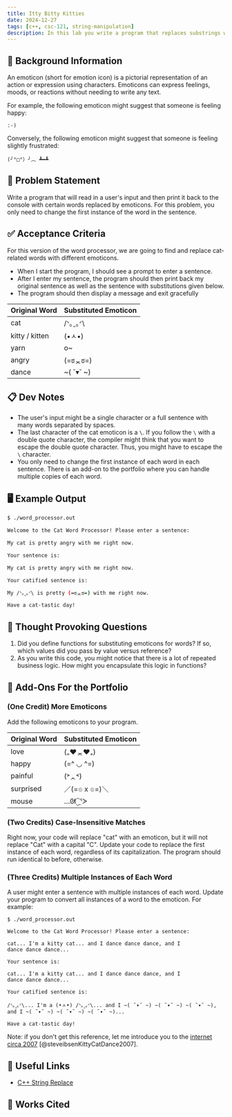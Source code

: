 ```yaml
---
title: Itty Bitty Kitties
date: 2024-12-27
tags: [c++, csc-121, string-manipulation]
description: In this lab you write a program that replaces substrings within a string.
---
```


## 🔖 Background Information

An emoticon (short for emotion icon) is a pictorial representation of an action or expression using characters. Emoticons can express feelings, moods, or reactions without needing to write any text.

For example, the following emoticon might suggest that someone is feeling happy:

```text
:-)
```

Conversely, the following emoticon might suggest that someone is feeling slightly frustrated:

```text
(╯°□°）╯︵ ┻━┻
```

## 🎯 Problem Statement

Write a program that will read in a user's input and then print it back to the console with certain words replaced by emoticons. For this problem, you only need to change the first instance of the word in the sentence.

## ✅ Acceptance Criteria

For this version of the word processor, we are going to find and replace cat-related words with different emoticons.

* When I start the program, I should see a prompt to enter a sentence.
* After I enter my sentence, the program should then print back my original sentence as well as the sentence with substitutions given below.
* The program should then display a message and exit gracefully

| Original Word  | Substituted Emoticon |
| -------------- | -------------------- |
| cat            | /ᐠ｡ꞈ｡ᐟ\              |
| kitty / kitten | (•ㅅ•)                |
| yarn           | o~                   |
| angry          | (=ಠᆽಠ=)          |
| dance          | ~( ˘▾˘ ~)          |

## 📋 Dev Notes

* The user's input might be a single character or a full sentence with many words separated by spaces.
* The last character of the cat emoticon is a `\`. If you follow the `\` with a double quote character, the compiler might think that you want to escape the double quote character. Thus, you might have to escape the `\` character.
* You only need to change the first instance of each word in each sentence. There is an add-on to the portfolio where you can handle multiple copies of each word.

## 🖥️ Example Output

```bash
$ ./word_processor.out

Welcome to the Cat Word Processor! Please enter a sentence:

My cat is pretty angry with me right now.

Your sentence is:

My cat is pretty angry with me right now.

Your catified sentence is:

My /ᐠ｡ꞈ｡ᐟ\ is pretty (=ಠᆽಠ=) with me right now.

Have a cat-tastic day!
```

## 📝 Thought Provoking Questions

1. Did you define functions for substituting emoticons for words? If so, which values did you pass by value versus reference?
2. As you write this code, you might notice that there is a lot of repeated business logic. How might you encapsulate this logic in functions?

## 💼 Add-Ons For the Portfolio

### (One Credit) More Emoticons

Add the following emoticons to your program.

| Original Word  | Substituted Emoticon |
| -------------- | -------------------- |
| love           | (₌♥ᆽ♥₌)              |
| happy          | (=^ ◡ ^=)            |
| painful        | (˃ᆺ˂)                |
| surprised      | ／(=๏ x ๏=)＼         |
| mouse          | …ᘛ⁐̤ᕐᐷ                |

### (Two Credits) Case-Insensitive Matches

Right now, your code will replace "cat" with an emoticon, but it will not replace "Cat" with a capital "C". Update your code to replace the first instance of each word, regardless of its capitalization. The program should run identical to before, otherwise.

### (Three Credits) Multiple Instances of Each Word

A user might enter a sentence with multiple instances of each word. Update your program to convert all instances of a word to the emoticon. For example:

```text
$ ./word_processor.out

Welcome to the Cat Word Processor! Please enter a sentence:

cat... I'm a kitty cat... and I dance dance dance, and I
dance dance dance...

Your sentence is:

cat... I'm a kitty cat... and I dance dance dance, and I
dance dance dance...

Your catified sentence is:

/ᐠ｡ꞈ｡ᐟ\... I'm a (•ㅅ•) /ᐠ｡ꞈ｡ᐟ\... and I ~( ˘▾˘ ~) ~( ˘▾˘ ~) ~( ˘▾˘ ~),
and I ~( ˘▾˘ ~) ~( ˘▾˘ ~) ~( ˘▾˘ ~)...

Have a cat-tastic day!
```

Note: if you don't get this reference, let me introduce you to the [internet circa 2007](https://www.youtube.com/watch?v=SaA_cs4WZHM) [@steveibsenKittyCatDance2007].

## 🔗 Useful Links

* [C++ String Replace](https://cplusplus.com/reference/string/string/replace/)

## 📘 Works Cited
